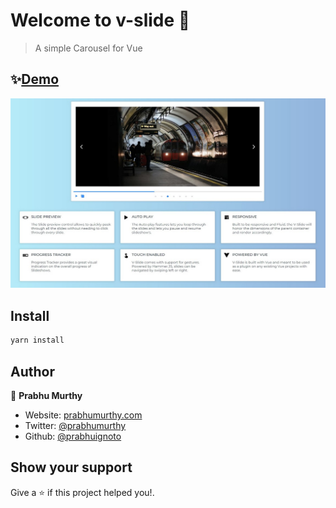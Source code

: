 # Welcome to v-slide 👋

> A simple Carousel for Vue

## ✨[Demo](http://v-slide.netlify.com)

![web-home](./public/web-home.jpg)

## Install

```sh
yarn install
```

## Author

👤 **Prabhu Murthy**

* Website: [prabhumurthy.com](http://prabhumurthy.netlify.com)
* Twitter: [@prabhumurthy](https://twitter.com/prabhumurthy)
* Github: [@prabhuignoto](https://github.com/prabhuignoto)

## Show your support

Give a ⭐️ if this project helped you!.
